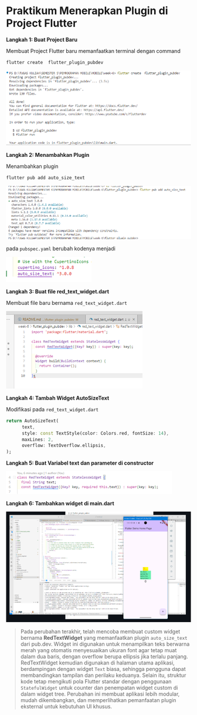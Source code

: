 # Praktikum Menerapkan Plugin di Project Flutter

**Langkah 1: Buat Project Baru**

Membuat Project Flutter baru memanfaatkan terminal dengan command 
```bash
flutter create  flutter_plugin_pubdev
```

![tampilan](images/00.png)

**Langkah 2: Menambahkan Plugin**

Menambahkan plugin
```bash
flutter pub add auto_size_text
```

![tampilan](images/01.png)

pada `pubspec.yaml` berubah kodenya menjadi

![tampilan](images/02.png)

**Langkah 3: Buat file red_text_widget.dart**

Membuat file baru bernama `red_text_widget.dart`

![tampilan](images/03.png)

**Langkah 4: Tambah Widget AutoSizeText**

Modifikasi pada `red_text_widget.dart`

```dart
return AutoSizeText(
      text,
      style: const TextStyle(color: Colors.red, fontSize: 14),
      maxLines: 2,
      overflow: TextOverflow.ellipsis,
);
```

**Langkah 5: Buat Variabel text dan parameter di constructor**

![tampilan](images/04.png)

**Langkah 6: Tambahkan widget di main.dart**

![tampilan](images/05.png)

> Pada perubahan terakhir, telah mencoba membuat custom widget bernama **RedTextWidget** yang memanfaatkan plugin `auto_size_text` dari pub.dev. Widget ini digunakan untuk menampilkan teks berwarna merah yang otomatis menyesuaikan ukuran font agar tetap muat dalam dua baris, dengan overflow berupa ellipsis jika terlalu panjang. RedTextWidget kemudian digunakan di halaman utama aplikasi, berdampingan dengan widget `Text` biasa, sehingga pengguna dapat membandingkan tampilan dan perilaku keduanya. Selain itu, struktur kode tetap mengikuti pola Flutter standar dengan penggunaan `StatefulWidget` untuk counter dan penempatan widget custom di dalam widget tree. Perubahan ini membuat aplikasi lebih modular, mudah dikembangkan, dan memperlihatkan pemanfaatan plugin eksternal untuk kebutuhan UI khusus.